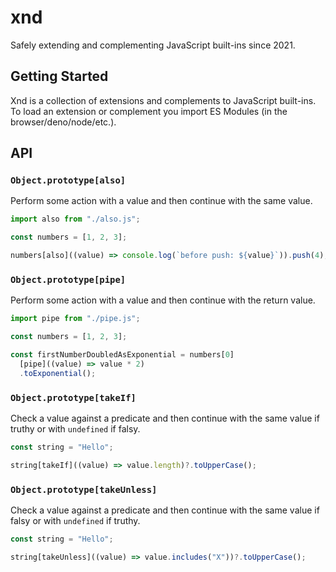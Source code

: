 # xnd

Safely extending and complementing JavaScript built-ins since 2021.

## Getting Started

Xnd is a collection of extensions and complements to JavaScript built-ins. To load an extension or complement you import ES Modules (in the browser/deno/node/etc.).

## API

### `Object.prototype[also]`

Perform some action with a value and then continue with the same value.

```js
import also from "./also.js";

const numbers = [1, 2, 3];

numbers[also]((value) => console.log(`before push: ${value}`)).push(4);
```

### `Object.prototype[pipe]`

Perform some action with a value and then continue with the return value.

```js
import pipe from "./pipe.js";

const numbers = [1, 2, 3];

const firstNumberDoubledAsExponential = numbers[0]
  [pipe]((value) => value * 2)
  .toExponential();
```

### `Object.prototype[takeIf]`

Check a value against a predicate and then continue with the same value if truthy or with `undefined` if falsy.

```js
const string = "Hello";

string[takeIf]((value) => value.length)?.toUpperCase();
```

### `Object.prototype[takeUnless]`

Check a value against a predicate and then continue with the same value if falsy or with `undefined` if truthy.

```js
const string = "Hello";

string[takeUnless]((value) => value.includes("X"))?.toUpperCase();
```

